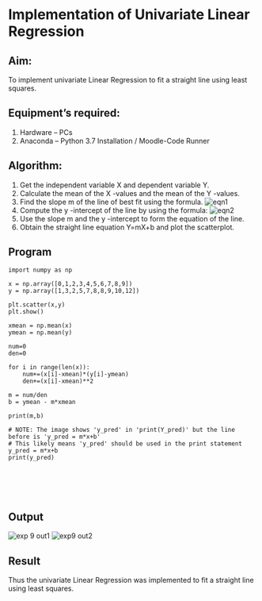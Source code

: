 # Implementation of Univariate Linear Regression
## Aim:
To implement univariate Linear Regression to fit a straight line using least squares.
## Equipment’s required:
1.	Hardware – PCs
2.	Anaconda – Python 3.7 Installation / Moodle-Code Runner
## Algorithm:
1.	Get the independent variable X and dependent variable Y.
2.	Calculate the mean of the X -values and the mean of the Y -values.
3.	Find the slope m of the line of best fit using the formula.
 ![eqn1](./eq1.jpg)
4.	Compute the y -intercept of the line by using the formula:
![eqn2](./eq2.jpg)  
5.	Use the slope m and the y -intercept to form the equation of the line.
6.	Obtain the straight line equation Y=mX+b and plot the scatterplot.
## Program
```
import numpy as np

x = np.array([0,1,2,3,4,5,6,7,8,9])
y = np.array([1,3,2,5,7,8,8,9,10,12])

plt.scatter(x,y)
plt.show()

xmean = np.mean(x)
ymean = np.mean(y)

num=0
den=0

for i in range(len(x)):
    num+=(x[i]-xmean)*(y[i]-ymean)
    den+=(x[i]-xmean)**2

m = num/den
b = ymean - m*xmean

print(m,b)

# NOTE: The image shows 'y_pred' in 'print(Y_pred)' but the line before is 'y_pred = m*x+b'
# This likely means 'y_pred' should be used in the print statement
y_pred = m*x+b
print(y_pred)






```
## Output
![exp 9 out1](https://github.com/user-attachments/assets/531ca320-0152-4ce0-a568-50dcef5ef60e)
![exp9 out2](https://github.com/user-attachments/assets/a6bd84df-2266-4d3b-bb62-2740eb44b752)

## Result
Thus the univariate Linear Regression was implemented to fit a straight line using least squares.

